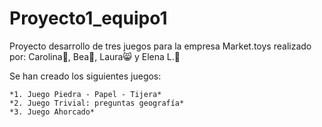 # Proyecto1_equipo1
Proyecto desarrollo de tres juegos para la empresa Market.toys realizado por: Carolina🐅, Bea🦝, Laura😸 y Elena L.🐨

Se han creado los siguientes juegos:

    *1. Juego Piedra - Papel - Tijera*
    *2. Juego Trivial: preguntas geografía*
    *3. Juego Ahorcado*